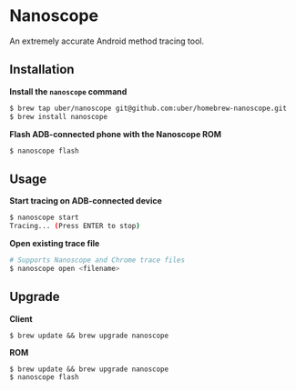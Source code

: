 # Nanoscope

An extremely accurate Android method tracing tool.

## Installation

**Install the `nanoscope` command**
```bash
$ brew tap uber/nanoscope git@github.com:uber/homebrew-nanoscope.git
$ brew install nanoscope
```

**Flash ADB-connected phone with the Nanoscope ROM**
```bash
$ nanoscope flash
```

## Usage

**Start tracing on ADB-connected device**
```bash
$ nanoscope start
Tracing... (Press ENTER to stop)
```

**Open existing trace file**

```bash
# Supports Nanoscope and Chrome trace files
$ nanoscope open <filename>
```

## Upgrade

**Client**
```
$ brew update && brew upgrade nanoscope
```

**ROM**
```
$ brew update && brew upgrade nanoscope
$ nanoscope flash
```
